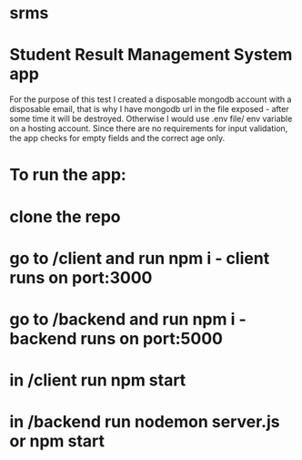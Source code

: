 # srms
# Student Result Management System app
For the purpose of this test I created a disposable mongodb account with a disposable email, that is why I have mongodb url in the file exposed - after some time it will be destroyed. Otherwise I would use .env file/ env variable on a hosting account. Since there are no requirements for input validation, the app checks for empty fields and the correct age only.
# To run the app:
# clone the repo
# go to /client and run npm i - client runs on port:3000
# go to /backend and run npm i - backend runs on port:5000
# in /client run npm start
# in /backend run nodemon server.js or npm start
